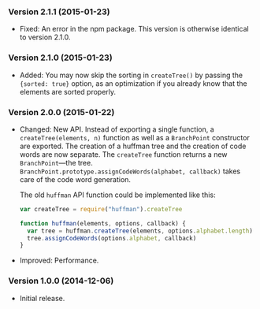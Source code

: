 ### Version 2.1.1 (2015-01-23) ###

- Fixed: An error in the npm package. This version is otherwise identical to
  version 2.1.0.


### Version 2.1.0 (2015-01-23) ###

- Added: You may now skip the sorting in `createTree()` by passing the `{sorted:
  true}` option, as an optimization if you already know that the elements are
  sorted properly.


### Version 2.0.0 (2015-01-22) ###

- Changed: New API. Instead of exporting a single function, a
  `createTree(elements, n)` function as well as a `BranchPoint` constructor are
  exported. The creation of a huffman tree and the creation of code words are
  now separate. The `createTree` function returns a new `BranchPoint`—the tree.
  `BranchPoint.prototype.assignCodeWords(alphabet, callback)` takes care of the
  code word generation.

  The old `huffman` API function could be implemented like this:

  ```js
  var createTree = require("huffman").createTree

  function huffman(elements, options, callback) {
    var tree = huffman.createTree(elements, options.alphabet.length)
    tree.assignCodeWords(options.alphabet, callback)
  }
  ```
- Improved: Performance.

### Version 1.0.0 (2014-12-06) ###

- Initial release.
